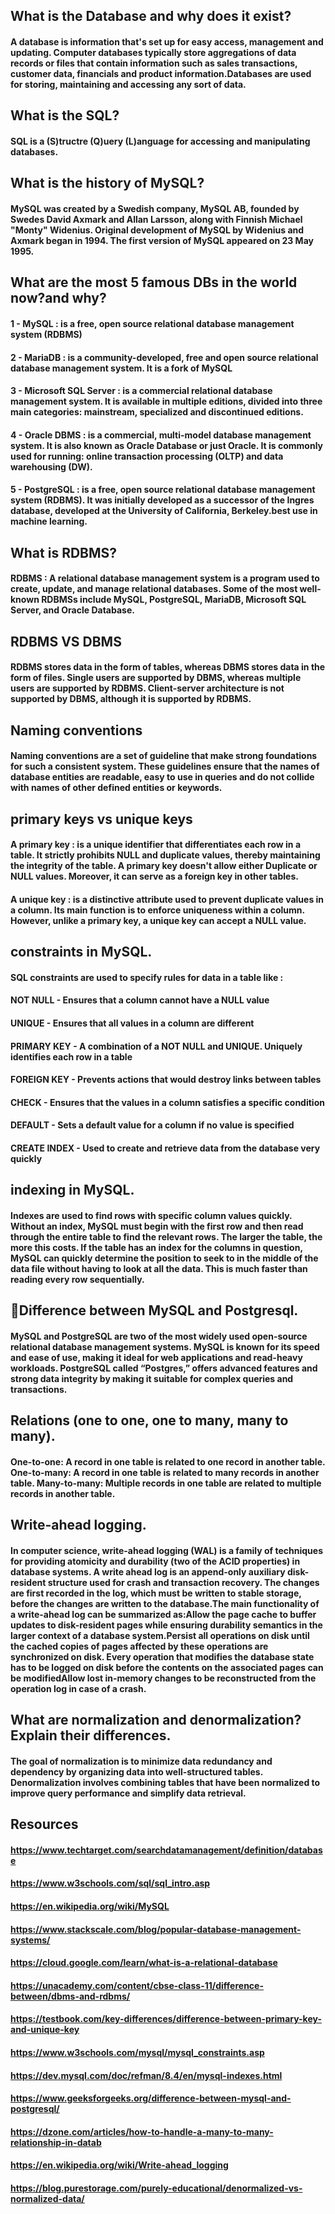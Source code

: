 ## What is the Database and why does it exist?


#### A database is information that's set up for easy access, management and updating. Computer databases typically store aggregations of data records or files that contain information such as sales transactions, customer data, financials and product information.Databases are used for storing, maintaining and accessing any sort of data.

## What is the SQL?


#### SQL is a (S)tructre (Q)uery (L)anguage for accessing and manipulating databases.

## What is the history of MySQL?


#### MySQL was created by a Swedish company, MySQL AB, founded by Swedes David Axmark and Allan Larsson, along with Finnish Michael "Monty" Widenius. Original development of MySQL by Widenius and Axmark began in 1994. The first version of MySQL appeared on 23 May 1995.

## What are the most 5 famous DBs in the world now?and why?


#### 1 - MySQL : is a free, open source relational database management system (RDBMS)
#### 2 - MariaDB : is a community-developed, free and open source relational database management system. It is a fork of MySQL
#### 3 - Microsoft SQL Server : is a commercial relational database management system. It is available in multiple editions, divided into three main categories: mainstream, specialized and discontinued editions.
#### 4 - Oracle DBMS : is a commercial, multi-model database management system. It is also known as Oracle Database or just Oracle. It is commonly used for running: online transaction processing (OLTP) and data warehousing (DW).
#### 5 - PostgreSQL : is a free, open source relational database management system (RDBMS). It was initially developed as a successor of the Ingres database, developed at the University of California, Berkeley.best use in machine learning.

## What is RDBMS?


#### RDBMS : A relational database management system is a program used to create, update, and manage relational databases. Some of the most well-known RDBMSs include MySQL, PostgreSQL, MariaDB, Microsoft SQL Server, and Oracle Database.

## RDBMS VS DBMS


#### RDBMS stores data in the form of tables, whereas DBMS stores data in the form of files. Single users are supported by DBMS, whereas multiple users are supported by RDBMS. Client-server architecture is not supported by DBMS, although it is supported by RDBMS.

## Naming conventions


#### Naming conventions are a set of guideline that make strong foundations for such a consistent system. These guidelines ensure that the names of database entities are readable, easy to use in queries and do not collide with names of other defined entities or keywords.

## primary keys vs unique keys


#### A primary key : is a unique identifier that differentiates each row in a table. It strictly prohibits NULL and duplicate values, thereby maintaining the integrity of the table. A primary key doesn't allow either Duplicate or NULL values. Moreover, it can serve as a foreign key in other tables.

#### A unique key : is a distinctive attribute used to prevent duplicate values in a column. Its main function is to enforce uniqueness within a column. However, unlike a primary key, a unique key can accept a NULL value.

## constraints in MySQL.


#### SQL constraints are used to specify rules for data in a table like :
#### NOT NULL - Ensures that a column cannot have a NULL value
#### UNIQUE - Ensures that all values in a column are different
#### PRIMARY KEY - A combination of a NOT NULL and UNIQUE. Uniquely identifies each row in a table
#### FOREIGN KEY - Prevents actions that would destroy links between tables
#### CHECK - Ensures that the values in a column satisfies a specific condition
#### DEFAULT - Sets a default value for a column if no value is specified
#### CREATE INDEX - Used to create and retrieve data from the database very quickly

## indexing in MySQL.


#### Indexes are used to find rows with specific column values quickly. Without an index, MySQL must begin with the first row and then read through the entire table to find the relevant rows. The larger the table, the more this costs. If the table has an index for the columns in question, MySQL can quickly determine the position to seek to in the middle of the data file without having to look at all the data. This is much faster than reading every row sequentially.

## 🌟Difference between MySQL and Postgresql.


#### MySQL and PostgreSQL are two of the most widely used open-source relational database management systems. MySQL is known for its speed and ease of use, making it ideal for web applications and read-heavy workloads. PostgreSQL called “Postgres,” offers advanced features and strong data integrity by making it suitable for complex queries and transactions.

## Relations (one to one, one to many, many to many).


#### One-to-one: A record in one table is related to one record in another table. One-to-many: A record in one table is related to many records in another table. Many-to-many: Multiple records in one table are related to multiple records in another table.

## Write-ahead logging.


#### In computer science, write-ahead logging (WAL) is a family of techniques for providing atomicity and durability (two of the ACID properties) in database systems. A write ahead log is an append-only auxiliary disk-resident structure used for crash and transaction recovery. The changes are first recorded in the log, which must be written to stable storage, before the changes are written to the database.The main functionality of a write-ahead log can be summarized as:Allow the page cache to buffer updates to disk-resident pages while ensuring durability semantics in the larger context of a database system.Persist all operations on disk until the cached copies of pages affected by these operations are synchronized on disk. Every operation that modifies the database state has to be logged on disk before the contents on the associated pages can be modifiedAllow lost in-memory changes to be reconstructed from the operation log in case of a crash.

## What are normalization and denormalization? Explain their differences.


#### The goal of normalization is to minimize data redundancy and dependency by organizing data into well-structured tables. Denormalization involves combining tables that have been normalized to improve query performance and simplify data retrieval.

## Resources
#### https://www.techtarget.com/searchdatamanagement/definition/database

#### https://www.w3schools.com/sql/sql_intro.asp

#### https://en.wikipedia.org/wiki/MySQL

#### https://www.stackscale.com/blog/popular-database-management-systems/

#### https://cloud.google.com/learn/what-is-a-relational-database

#### https://unacademy.com/content/cbse-class-11/difference-between/dbms-and-rdbms/

#### https://testbook.com/key-differences/difference-between-primary-key-and-unique-key

#### https://www.w3schools.com/mysql/mysql_constraints.asp

#### https://dev.mysql.com/doc/refman/8.4/en/mysql-indexes.html

#### https://www.geeksforgeeks.org/difference-between-mysql-and-postgresql/

#### https://dzone.com/articles/how-to-handle-a-many-to-many-relationship-in-datab

#### https://en.wikipedia.org/wiki/Write-ahead_logging 

#### https://blog.purestorage.com/purely-educational/denormalized-vs-normalized-data/


